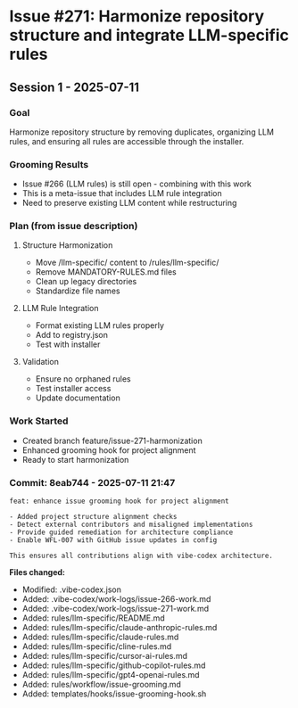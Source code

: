 # Issue #271: Harmonize repository structure and integrate LLM-specific rules

## Session 1 - 2025-07-11

### Goal
Harmonize repository structure by removing duplicates, organizing LLM rules, and ensuring all rules are accessible through the installer.

### Grooming Results
- Issue #266 (LLM rules) is still open - combining with this work
- This is a meta-issue that includes LLM rule integration
- Need to preserve existing LLM content while restructuring

### Plan (from issue description)
1. Structure Harmonization
   - Move /llm-specific/ content to /rules/llm-specific/
   - Remove MANDATORY-RULES.md files
   - Clean up legacy directories
   - Standardize file names

2. LLM Rule Integration  
   - Format existing LLM rules properly
   - Add to registry.json
   - Test with installer

3. Validation
   - Ensure no orphaned rules
   - Test installer access
   - Update documentation

### Work Started
- Created branch feature/issue-271-harmonization
- Enhanced grooming hook for project alignment
- Ready to start harmonization
### Commit: 8eab744 - 2025-07-11 21:47
```
feat: enhance issue grooming hook for project alignment

- Added project structure alignment checks
- Detect external contributors and misaligned implementations
- Provide guided remediation for architecture compliance
- Enable WFL-007 with GitHub issue updates in config

This ensures all contributions align with vibe-codex architecture.
```

**Files changed:**
- Modified: .vibe-codex.json
- Added: .vibe-codex/work-logs/issue-266-work.md
- Added: .vibe-codex/work-logs/issue-271-work.md
- Added: rules/llm-specific/README.md
- Added: rules/llm-specific/claude-anthropic-rules.md
- Added: rules/llm-specific/claude-rules.md
- Added: rules/llm-specific/cline-rules.md
- Added: rules/llm-specific/cursor-ai-rules.md
- Added: rules/llm-specific/github-copilot-rules.md
- Added: rules/llm-specific/gpt4-openai-rules.md
- Added: rules/workflow/issue-grooming.md
- Added: templates/hooks/issue-grooming-hook.sh

